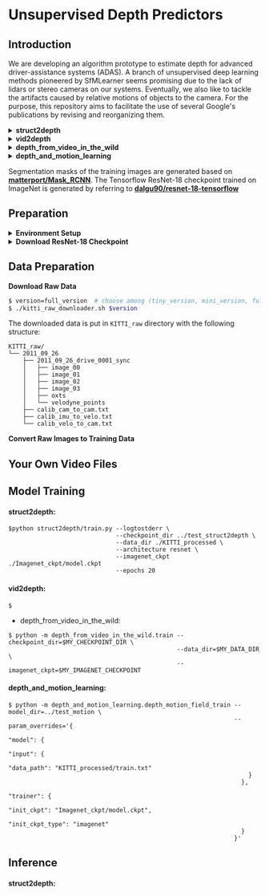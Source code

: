 # Unsupervised Depth Predictors
## Introduction
We are developing an algorithm prototype to estimate depth for advanced driver-assistance systems (ADAS). A branch of unsupervised deep learning methods pioneered by SfMLearner seems promising due to the lack of lidars or stereo cameras on our systems. Eventually, we also like to tackle the artifacts caused by relative motions of objects to the camera. For the purpose, this repository aims to facilitate the use of several Google's publications by revising and reorganizing them.

<details><summary><strong>struct2depth</strong></summary>
<p>

- paper: [Depth Prediction Without the Sensors: Leveraging Structure for Unsupervised Learning from Monocular Videos](https://arxiv.org/abs/1811.06152)
- codes: [tensorflow/models, commit 36101ab](https://github.com/tensorflow/models/tree/36101ab4095065a4196ff4f6437e94f0d91df4e9)
    
</p>
</details>

<details><summary><strong>vid2depth</strong></summary>
<p>

- paper: [Unsupervised Learning of Depth and Ego-Motion from Monocular Video Using 3D Geometric Constraints](https://arxiv.org/abs/1802.05522)
- codes: [tensorflow/models, commit 37ec178](https://github.com/tensorflow/models/tree/37ec31714f68255532b4c35f117bc33fd7f90692)
    
</p>
</details>

<details><summary><strong>depth_from_video_in_the_wild</strong></summary>
<p>

- paper: [Depth from Videos in the Wild: Unsupervised Monocular Depth Learning from Unknown Cameras](https://arxiv.org/abs/1904.04998?utm_source=feedburner&utm_medium=feed&utm_campaign=Feed%253A+arxiv%252FQSXk+%2528ExcitingAds%2521+cs+updates+on+arXiv.org%2529)
- codes: [google-research/google-research, commit 57b6017](https://github.com/google-research/google-research/tree/57b60e7a7a5efc358adf4041a062ae435e6155be)

</p>
</details>
    
<details><summary><strong>depth_and_motion_learning</strong></summary>
<p>

- paper: [Unsupervised Monocular Depth Learning in Dynamic Scenes](https://arxiv.org/abs/2010.16404)
- codes: [google-research/google-research, commit 57b6017](https://github.com/google-research/google-research/tree/57b60e7a7a5efc358adf4041a062ae435e6155be)

</p>
</details>

Segmentation masks of the training images are generated based on [**matterport/Mask_RCNN**](https://github.com/matterport/Mask_RCNN/tree/3deaec5d902d16e1daf56b62d5971d428dc920bc). The Tensorflow ResNet-18 checkpoint trained on ImageNet is generated by referring to [**dalgu90/resnet-18-tensorflow**](https://github.com/dalgu90/resnet-18-tensorflow/tree/49eb67c3c57258537c0dcbab5cdf2c38bb1af776)

## Preparation

<details><summary><strong>Environment Setup</strong></summary>
<p>

The codes are tested with tensorflow 1.15 and its official binaries are built with cuda10.0 that might be inconsistent with yours. Using conda environments is likely to prevent you from suffering.
    
```
conda create -n your_virtual_env_name python=3.6
conda install -c anaconda cudatoolkit=10.0 cudnn=7.6.5
pip install -r requirements.txt
```
    
</p>
</details>

<details><summary><strong>Download ResNet-18 Checkpoint</strong></summary>
<p>

The codes are tested with tensorflow 1.15 and its official binaries are built with cuda10.0 that might be inconsistent with yours. Using conda environments is likely to prevent you from suffering.
    
```
./imagenet_ckpt_downloader.sh
```
```
Imagenet_ckpt/
├── checkpoint
├── model.ckpt.data-00000-of-00001
├── model.ckpt.index
└── model.ckpt.meta
```
    
</p>
</details>




## Data Preparation
**Download Raw Data**

```bash
$ version=full_version  # choose among (tiny_version, mini_version, full_version)
$ ./kitti_raw_downloader.sh $version
```
The downloaded data is put in `KITTI_raw` directory with the following structure:
```
KITTI_raw/
└── 2011_09_26
    ├── 2011_09_26_drive_0001_sync
    │   ├── image_00
    │   ├── image_01
    │   ├── image_02
    │   ├── image_03
    │   ├── oxts
    │   └── velodyne_points
    ├── calib_cam_to_cam.txt
    ├── calib_imu_to_velo.txt
    └── calib_velo_to_cam.txt
```

**Convert Raw Images to Training Data**


## Your Own Video Files


## Model Training
#### struct2depth:

```
$python struct2depth/train.py --logtostderr \
                              --checkpoint_dir ../test_struct2depth \
                              --data_dir ./KITTI_processed \
                              --architecture resnet \
                              --imagenet_ckpt ./Imagenet_ckpt/model.ckpt
                              --epochs 20
```
#### vid2depth:
```
$
```
- depth_from_video_in_the_wild:
```
$ python -m depth_from_video_in_the_wild.train --checkpoint_dir=$MY_CHECKPOINT_DIR \
                                               --data_dir=$MY_DATA_DIR \
                                               --imagenet_ckpt=$MY_IMAGENET_CHECKPOINT
```

#### depth_and_motion_learning:
```
$ python -m depth_and_motion_learning.depth_motion_field_train --model_dir=../test_motion \
                                                               --param_overrides='{
                                                                 "model": { 
                                                                   "input": {
                                                                     "data_path": "KITTI_processed/train.txt"
                                                                   }
                                                                 },
                                                                 "trainer": {
                                                                   "init_ckpt": "Imagenet_ckpt/model.ckpt",
                                                                   "init_ckpt_type": "imagenet"
                                                                 }
                                                               }'
```

## Inference
#### struct2depth:
```

```
